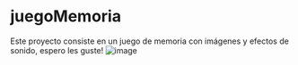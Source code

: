 # juegoMemoria
Este proyecto consiste en un juego de memoria con imágenes y efectos de sonido, espero les guste!
![image](https://user-images.githubusercontent.com/88450891/219900894-c51ea031-eb0b-463e-b8b6-fad81db4978b.png)
